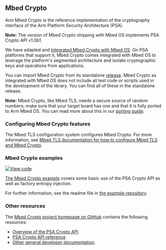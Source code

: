 ## Mbed Crypto

Arm Mbed Crypto is the reference implementation of the cryptography interface of the Arm Platform Security Architecture (PSA).

<span class="notes">**Note:** The version of Mbed Crypto shipping with Mbed OS implements PSA Crypto API v1.0b1.</span>

We have adapted and [integrated Mbed Crypto with Mbed OS](https://github.com/ARMmbed/mbed-os/blob/master/features/mbedtls/mbed-crypto).
On PSA platforms that support it, Mbed Crypto comes integrated with Mbed OS to leverage the platform's segmented architecture and isolate cryptographic keys and operations from applications.

You can import Mbed Crypto from its standalone [release](https://github.com/ARMmbed/mbed-crypto). Mbed Crypto as integrated with Mbed OS does not include all test code or scripts used in the development
of the library. You can find all of these in the standalone release.

<span class="notes">**Note:** Mbed Crypto, like Mbed TLS, needs a secure source of random numbers; make sure that your target board has one and that it is fully ported to Arm Mbed OS. You can read more about this in our [porting guide](../contributing/index.html).</span>

### Configuring Mbed Crypto features

The Mbed TLS configuration system configures Mbed Crypto. For more information, see [Mbed TLS documentation for how to configure Mbed TLS and Mbed Crypto](../apis/tls.html#configuring-mbed-tls-features).

### Mbed Crypto examples

[![View code](https://www.mbed.com/embed/?url=https://github.com/ARMmbed/mbed-os-example-mbed-crypto/)](https://github.com/ARMmbed/mbed-os-example-mbed-crypto/blob/master/main.cpp)

[The Mbed Crypto example](https://github.com/ARMmbed/mbed-os-example-mbed-crypto) covers some basic use of the PSA Crypto API as well as factory entropy injection.

For further information, see the readme file in [the example repository](https://github.com/ARMmbed/mbed-os-example-mbed-crypto).

### Other resources

The [Mbed Crypto project homepage on GitHub](https://github.com/ARMmbed/mbed-crypto) contains the following
resources:

 - [Overview of the PSA Crypto API](https://github.com/ARMmbed/mbed-crypto/blob/psa-api-1.0-beta/docs/PSA_Crypto_API_Overview.pdf).
 - [PSA Crypto API reference](https://github.com/ARMmbed/mbed-crypto/blob/psa-api-1.0-beta/docs/PSA_Crypto_API_Reference.pdf).
 - [Other general developer documentation](https://github.com/ARMmbed/mbed-crypto/tree/development/docs).
